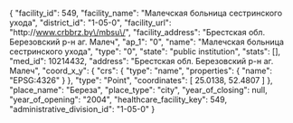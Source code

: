 {
    "facility_id": 549,
    "facility_name": "Малечская больница сестринского ухода",
    "district_id": "1-05-0",
    "facility_url": "http:\/\/www.crbbrz.by\/mbsu\/",
    "facility_address": "Брестская обл. Березовский р-н аг. Малеч",
    "ap_1": "0",
    "name": "Малечская больница сестринского ухода",
    "type": "0",
    "state": "public institution",
    "stats": [],
    "med_id": 10214432,
    "address": "Брестская обл. Березовский р-н аг. Малеч",
    "coord_x_y": {
        "crs": {
            "type": "name",
            "properties": {
                "name": "EPSG:4326"
            }
        },
        "type": "Point",
        "coordinates": [
            25.0138,
            52.4807
        ]
    },
    "place_name": "Береза",
    "place_type": "city",
    "year_of_closing": null,
    "year_of_opening": "2004",
    "healthcare_facility_key": 549,
    "administrative_division_id": "1-05-0"
}
